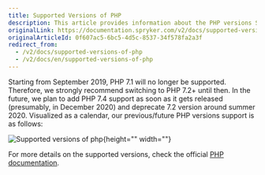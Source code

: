 ```yaml
---
title: Supported Versions of PHP
description: This article provides information about the PHP versions Spryker supports.
originalLink: https://documentation.spryker.com/v2/docs/supported-versions-of-php
originalArticleId: 0f607ac5-6bc5-4d5c-8537-34f578fa2a3f
redirect_from:
  - /v2/docs/supported-versions-of-php
  - /v2/docs/en/supported-versions-of-php
---
```


Starting from September 2019, PHP 7.1 will no longer be supported. Therefore, we strongly recommend switching to PHP 7.2+ until then.
In the future, we plan to add PHP 7.4 support as soon as it gets released (presumably, in December 2020) and deprecate 7.2 version around summer 2020. 
Visualized as a calendar, our previous/future PHP versions support is as follows:

![Supported versions of php](https://spryker.s3.eu-central-1.amazonaws.com/docs/About/What's+new/Supported+Versions+of+PHP/php-support.png){height="" width=""}

For more details on the supported versions, check the official [PHP documentation](https://www.php.net/supported-versions.php).

